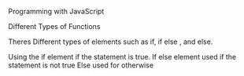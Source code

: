  Programming with JavaScript
  
Different Types of Functions 

 Theres Different types of elements such as if, if else , and  else.

 Using the if element if the statement is true.
  If else element used if the statement is not true 
  Else used for otherwise


